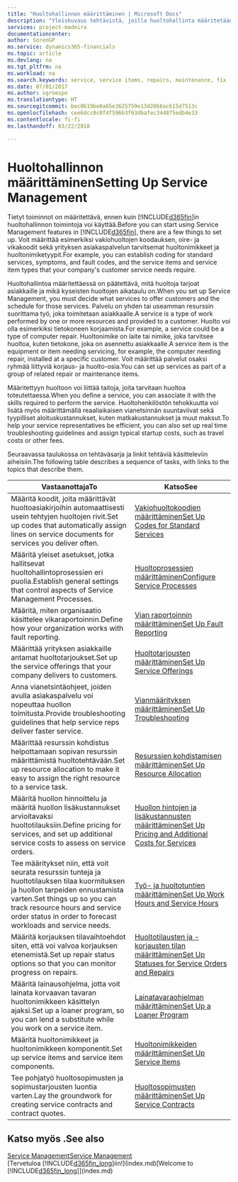 ```yaml
---
title: "Huoltohallinnon määrittäminen | Microsoft Docs"
description: "Yleiskuvaus tehtävistä, joilla huoltohallinta määritetään organisaation huollon hallintatapaan sopivaksi."
services: project-madeira
documentationcenter: 
author: SorenGP
ms.service: dynamics365-financials
ms.topic: article
ms.devlang: na
ms.tgt_pltfrm: na
ms.workload: na
ms.search.keywords: service, service items, repairs, maintenance, fix
ms.date: 07/01/2017
ms.author: sgroespe
ms.translationtype: HT
ms.sourcegitcommit: bec0619be0a65e3625759e13d2866ac615d7513c
ms.openlocfilehash: cee6dcc0c0f4f596b3f63dbafec344875edb4e33
ms.contentlocale: fi-fi
ms.lasthandoff: 03/22/2018

---
```


# <a name="setting-up-service-management"></a><span data-ttu-id="5266d-103">Huoltohallinnon määrittäminen</span><span class="sxs-lookup"><span data-stu-id="5266d-103">Setting Up Service Management</span></span>
<span data-ttu-id="5266d-104">Tietyt toiminnot on määritettävä, ennen kuin [!INCLUDE[d365fin](includes/d365fin_md.md)]in huoltohallinnon toimintoja voi käyttää.</span><span class="sxs-lookup"><span data-stu-id="5266d-104">Before you can start using Service Management features in [!INCLUDE[d365fin](includes/d365fin_md.md)], there are a few things to set up.</span></span> <span data-ttu-id="5266d-105">Voit määrittää esimerkiksi vakiohuoltojen koodauksen, oire- ja vikakoodit sekä yrityksen asiakaspalvelun tarvitsemat huoltonimikkeet ja huoltonimiketyypit.</span><span class="sxs-lookup"><span data-stu-id="5266d-105">For example, you can establish coding for standard services, symptoms, and fault codes, and the service items and service item types that your company's customer service needs require.</span></span>  

<span data-ttu-id="5266d-106">Huoltohallintoa määritettäessä on päätettävä, mitä huoltoja tarjoat asiakkaille ja mikä kyseisten huoltojen aikataulu on.</span><span class="sxs-lookup"><span data-stu-id="5266d-106">When you set up Service Management, you must decide what services to offer customers and the schedule for those services.</span></span> <span data-ttu-id="5266d-107">Palvelu on yhden tai useamman resurssin suorittama työ, joka toimitetaan asiakkaalle.</span><span class="sxs-lookup"><span data-stu-id="5266d-107">A service is a type of work performed by one or more resources and provided to a customer.</span></span> <span data-ttu-id="5266d-108">Huolto voi olla esimerkiksi tietokoneen korjaamista.</span><span class="sxs-lookup"><span data-stu-id="5266d-108">For example, a service could be a type of computer repair.</span></span> <span data-ttu-id="5266d-109">Huoltonimike on laite tai nimike, joka tarvitsee huoltoa, kuten tietokone, joka on asennettu asiakkaalle.</span><span class="sxs-lookup"><span data-stu-id="5266d-109">A service item is the equipment or item needing servicing, for example, the computer needing repair, installed at a specific customer.</span></span> <span data-ttu-id="5266d-110">Voit määrittää palvelut osaksi ryhmää liittyviä korjaus- ja huolto-osia.</span><span class="sxs-lookup"><span data-stu-id="5266d-110">You can set up services as part of a group of related repair or maintenance items.</span></span>  
  
<span data-ttu-id="5266d-111">Määritettyyn huoltoon voi liittää taitoja, joita tarvitaan huoltoa toteutettaessa.</span><span class="sxs-lookup"><span data-stu-id="5266d-111">When you define a service, you can associate it with the skills required to perform the service.</span></span> <span data-ttu-id="5266d-112">Huoltohenkilöstön tehokkuutta voi lisätä myös määrittämällä reaaliaikaisen vianetsinnän suuntaviivat sekä tyypilliset aloituskustannukset, kuten matkakustannukset ja muut maksut.</span><span class="sxs-lookup"><span data-stu-id="5266d-112">To help your service representatives be efficient, you can also set up real time troubleshooting guidelines and assign typical startup costs, such as travel costs or other fees.</span></span>  

<span data-ttu-id="5266d-113">Seuraavassa taulukossa on tehtäväsarja ja linkit tehtäviä käsitteleviin aiheisiin.</span><span class="sxs-lookup"><span data-stu-id="5266d-113">The following table describes a sequence of tasks, with links to the topics that describe them.</span></span>  
  
| <span data-ttu-id="5266d-114">Vastaanottaja</span><span class="sxs-lookup"><span data-stu-id="5266d-114">To</span></span> | <span data-ttu-id="5266d-115">Katso</span><span class="sxs-lookup"><span data-stu-id="5266d-115">See</span></span> |
| --- | --- |
| <span data-ttu-id="5266d-116">Määritä koodit, joita määrittävät huoltoasiakirjoihin automaattisesti usein tehtyjen huoltojen rivit.</span><span class="sxs-lookup"><span data-stu-id="5266d-116">Set up codes that automatically assign lines on service documents for services you deliver often.</span></span> |[<span data-ttu-id="5266d-117">Vakiohuoltokoodien määrittäminen</span><span class="sxs-lookup"><span data-stu-id="5266d-117">Set Up Codes for Standard Services</span></span>](service-how-setup-service-coding.md)|
| <span data-ttu-id="5266d-118">Määritä yleiset asetukset, jotka hallitsevat huoltohallintoprosessien eri puolia.</span><span class="sxs-lookup"><span data-stu-id="5266d-118">Establish general settings that control aspects of Service Management Processes.</span></span>|[<span data-ttu-id="5266d-119">Huoltoprosessien määrittäminen</span><span class="sxs-lookup"><span data-stu-id="5266d-119">Configure Service Processes</span></span>](service-setup-service-processes.md)|
| <span data-ttu-id="5266d-120">Määritä, miten organisaatio käsittelee vikaraportoinnin.</span><span class="sxs-lookup"><span data-stu-id="5266d-120">Define how your organization works with fault reporting.</span></span> |[<span data-ttu-id="5266d-121">Vian raportoinnin määrittäminen</span><span class="sxs-lookup"><span data-stu-id="5266d-121">Set Up Fault Reporting</span></span>](service-how-setup-fault-reporting.md) |
| <span data-ttu-id="5266d-122">Määrittää yrityksen asiakkaille antamat huoltotarjoukset.</span><span class="sxs-lookup"><span data-stu-id="5266d-122">Set up the service offerings that your company delivers to customers.</span></span>|[<span data-ttu-id="5266d-123">Huoltotarjousten määrittäminen</span><span class="sxs-lookup"><span data-stu-id="5266d-123">Set Up Service Offerings</span></span>](service-how-setup-service-offerings.md)|
| <span data-ttu-id="5266d-124">Anna vianetsintäohjeet, joiden avulla asiakaspalvelu voi nopeuttaa huollon toimitusta.</span><span class="sxs-lookup"><span data-stu-id="5266d-124">Provide troubleshooting guidelines that help service reps deliver faster service.</span></span> |[<span data-ttu-id="5266d-125">Vianmäärityksen määrittäminen</span><span class="sxs-lookup"><span data-stu-id="5266d-125">Set Up Troubleshooting</span></span>](service-how-setup-troubleshooting.md) |
| <span data-ttu-id="5266d-126">Määrittää resurssin kohdistus helpottamaan sopivan resurssin määrittämistä huoltotehtävään.</span><span class="sxs-lookup"><span data-stu-id="5266d-126">Set up resource allocation to make it easy to assign the right resource to a service task.</span></span> |[<span data-ttu-id="5266d-127">Resurssien kohdistamisen määrittäminen</span><span class="sxs-lookup"><span data-stu-id="5266d-127">Set Up Resource Allocation</span></span>](service-how-setup-resource-allocation.md) |
| <span data-ttu-id="5266d-128">Määritä huollon hinnoittelu ja määritä huollon lisäkustannukset arvioitavaksi huoltotilauksiin.</span><span class="sxs-lookup"><span data-stu-id="5266d-128">Define pricing for services, and set up additional service costs to assess on service orders.</span></span> |[<span data-ttu-id="5266d-129">Huollon hintojen ja lisäkustannusten määrittäminen</span><span class="sxs-lookup"><span data-stu-id="5266d-129">Set Up Pricing and Additional Costs for Services</span></span>](service-how-setup-service-costs-pricing.md)|
| <span data-ttu-id="5266d-130">Tee määritykset niin, että voit seurata resurssin tunteja ja huoltotilauksen tilaa kuormituksen ja huollon tarpeiden ennustamista varten.</span><span class="sxs-lookup"><span data-stu-id="5266d-130">Set things up so you can track resource hours and service order status in order to forecast workloads and service needs.</span></span>|[<span data-ttu-id="5266d-131">Työ- ja huoltotuntien määrittäminen</span><span class="sxs-lookup"><span data-stu-id="5266d-131">Set Up Work Hours and Service Hours</span></span>](service-how-setup-work-service-hours.md)|
| <span data-ttu-id="5266d-132">Määritä korjauksen tilavaihtoehdot siten, että voi valvoa korjauksen etenemistä.</span><span class="sxs-lookup"><span data-stu-id="5266d-132">Set up repair status options so that you can monitor progress on repairs.</span></span> | [<span data-ttu-id="5266d-133">Huoltotilausten ja -korjausten tilan määrittäminen</span><span class="sxs-lookup"><span data-stu-id="5266d-133">Set Up Statuses for Service Orders and Repairs</span></span>](service-order-repair-status.md)|
| <span data-ttu-id="5266d-134">Määritä lainausohjelma, jotta voit lainata korvaavan tavaran huoltonimikkeen käsittelyn ajaksi.</span><span class="sxs-lookup"><span data-stu-id="5266d-134">Set up a loaner program, so you can lend a substitute while you work on a service item.</span></span> |[<span data-ttu-id="5266d-135">Lainatavaraohjelman määrittäminen</span><span class="sxs-lookup"><span data-stu-id="5266d-135">Set Up a Loaner Program</span></span>](service-how-setup-loaner-program.md) |
| <span data-ttu-id="5266d-136">Määritä huoltonimikkeet ja huoltonimikkeen komponentit.</span><span class="sxs-lookup"><span data-stu-id="5266d-136">Set up service items and service item components.</span></span> |[<span data-ttu-id="5266d-137">Huoltonimikkeiden määrittäminen</span><span class="sxs-lookup"><span data-stu-id="5266d-137">Set Up Service Items</span></span>](service-how-setup-service-items.md) |
| <span data-ttu-id="5266d-138">Tee pohjatyö huoltosopimusten ja sopimustarjousten luontia varten.</span><span class="sxs-lookup"><span data-stu-id="5266d-138">Lay the groundwork for creating service contracts and contract quotes.</span></span> |[<span data-ttu-id="5266d-139">Huoltosopimusten määrittäminen</span><span class="sxs-lookup"><span data-stu-id="5266d-139">Set Up Service Contracts</span></span>](service-how-setup-service-contracts.md) |

## <a name="see-also"></a><span data-ttu-id="5266d-140">Katso myös .</span><span class="sxs-lookup"><span data-stu-id="5266d-140">See also</span></span>
[<span data-ttu-id="5266d-141">Service Management</span><span class="sxs-lookup"><span data-stu-id="5266d-141">Service Management</span></span>](service-service.md)  
<span data-ttu-id="5266d-142">[Tervetuloa [!INCLUDE[d365fin_long](includes/d365fin_long_md.md)]iin!](index.md)</span><span class="sxs-lookup"><span data-stu-id="5266d-142">[Welcome to [!INCLUDE[d365fin_long](includes/d365fin_long_md.md)]](index.md)</span></span>  

